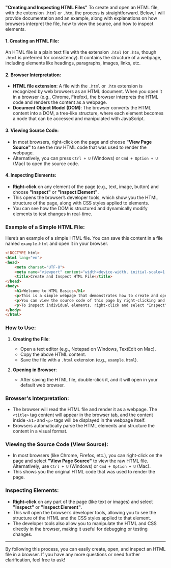 **"Creating and Inspecting HTML Files"**
To create and open an HTML file, with the extension `.html` or `.htm`, the process is straightforward. Below, I will provide documentation and an example, along with explanations on how browsers interpret the file, how to view the source, and how to inspect elements.


#### **1. Creating an HTML File:**
An HTML file is a plain text file with the extension `.html` (or `.htm`, though `.html` is preferred for consistency). It contains the structure of a webpage, including elements like headings, paragraphs, images, links, etc.

#### **2. Browser Interpretation:**
- **HTML file extension**: A file with the `.html` or `.htm` extension is recognized by web browsers as an HTML document. When you open it in a browser (e.g., Chrome, Firefox), the browser interprets the HTML code and renders the content as a webpage.
- **Document Object Model (DOM)**: The browser converts the HTML content into a DOM, a tree-like structure, where each element becomes a node that can be accessed and manipulated with JavaScript.

#### **3. Viewing Source Code:**
- In most browsers, right-click on the page and choose **"View Page Source"** to see the raw HTML code that was used to render the webpage.
- Alternatively, you can press `Ctrl + U` (Windows) or `Cmd + Option + U` (Mac) to open the source code.

#### **4. Inspecting Elements:**
- **Right-click** on any element of the page (e.g., text, image, button) and choose **"Inspect"** or **"Inspect Element"**.
- This opens the browser’s developer tools, which show you the HTML structure of the page, along with CSS styles applied to elements.
- You can see how the DOM is structured and dynamically modify elements to test changes in real-time.

### **Example of a Simple HTML File:**

Here’s an example of a simple HTML file. You can save this content in a file named `example.html` and open it in your browser.

```html
<!DOCTYPE html>
<html lang="en">
<head>
    <meta charset="UTF-8">
    <meta name="viewport" content="width=device-width, initial-scale=1.0">
    <title>Create and Inspect HTML File</title>
</head>
<body>
    <h1>Welcome to HTML Basics</h1>
    <p>This is a simple webpage that demonstrates how to create and open an HTML file.</p>
    <p>You can view the source code of this page by right-clicking and selecting "View Page Source".</p>
    <p>To inspect individual elements, right-click and select "Inspect" or "Inspect Element".</p>
</body>
</html>
```

### **How to Use:**
1. **Creating the File**: 
   - Open a text editor (e.g., Notepad on Windows, TextEdit on Mac).
   - Copy the above HTML content.
   - Save the file with a `.html` extension (e.g., `example.html`).
   
2. **Opening in Browser**:
   - After saving the HTML file, double-click it, and it will open in your default web browser.

### **Browser's Interpretation**:
- The browser will read the HTML file and render it as a webpage. The `<title>` tag content will appear in the browser tab, and the content inside `<h1>` and `<p>` tags will be displayed in the webpage itself.
- Browsers automatically parse the HTML elements and structure the content in a visual format.

### **Viewing the Source Code (View Source)**:
- In most browsers (like Chrome, Firefox, etc.), you can right-click on the page and select **"View Page Source"** to view the raw HTML file. Alternatively, use `Ctrl + U` (Windows) or `Cmd + Option + U` (Mac).
- This shows you the original HTML code that was used to render the page.

### **Inspecting Elements**:
- **Right-click** on any part of the page (like text or images) and select **"Inspect"** or **"Inspect Element"**.
- This will open the browser’s developer tools, allowing you to see the structure of the HTML and the CSS styles applied to that element.
- The developer tools also allow you to manipulate the HTML and CSS directly in the browser, making it useful for debugging or testing changes.

---

By following this process, you can easily create, open, and inspect an HTML file in a browser. If you have any more questions or need further clarification, feel free to ask!
